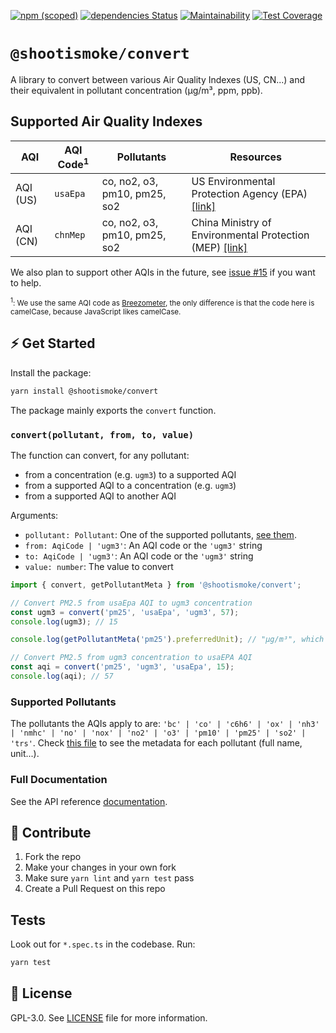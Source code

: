 [![npm (scoped)](https://img.shields.io/npm/v/@shootismoke/convert.svg)](https://www.npmjs.com/package/@shootismoke/convert)
[![dependencies Status](https://david-dm.org/shootismoke/common/status.svg?path=packages/convert)](https://david-dm.org/shootismoke/common?path=packages/convert)
[![Maintainability](https://api.codeclimate.com/v1/badges/2d517984b9b528fcd3cd/maintainability)](https://codeclimate.com/github/shootismoke/common/maintainability)
[![Test Coverage](https://api.codeclimate.com/v1/badges/2d517984b9b528fcd3cd/test_coverage)](https://codeclimate.com/github/shootismoke/common/test_coverage)

# `@shootismoke/convert`

A library to convert between various Air Quality Indexes (US, CN...) and their equivalent in pollutant concentration (µg/m³, ppm, ppb).

## Supported Air Quality Indexes

| AQI      | AQI Code<sup>1</sup> | Pollutants                   | Resources                                                                                                                     |
| -------- | -------------------- | ---------------------------- | ----------------------------------------------------------------------------------------------------------------------------- |
| AQI (US) | `usaEpa`             | co, no2, o3, pm10, pm25, so2 | US Environmental Protection Agency (EPA) [[link]](https://www3.epa.gov/airnow/aqi-technical-assistance-document-sept2018.pdf) |
| AQI (CN) | `chnMep`             | co, no2, o3, pm10, pm25, so2 | China Ministry of Environmental Protection (MEP) [[link]](http://www.zzemc.cn/em_aw/Content/HJ633-2012.pdf)                   |

We also plan to support other AQIs in the future, see [issue #15](https://github.com/shootismoke/common/issues/15) if you want to help.

<sub><sup>1</sup>: We use the same AQI code as [Breezometer](https://docs.breezometer.com/api-documentation/air-quality-api/v2/#supported-air-quality-indexes), the only difference is that the code here is camelCase, because JavaScript likes camelCase.</sub>

## ⚡ Get Started

Install the package:

```bash
yarn install @shootismoke/convert
```

The package mainly exports the `convert` function.

### `convert(pollutant, from, to, value)`

The function can convert, for any pollutant:

-   from a concentration (e.g. `ugm3`) to a supported AQI
-   from a supported AQI to a concentration (e.g. `ugm3`)
-   from a supported AQI to another AQI

Arguments:

-   `pollutant: Pollutant`: One of the supported pollutants, [see them](#supported-pollutants).
-   `from: AqiCode | 'ugm3'`: An AQI code or the `'ugm3'` string
-   `to: AqiCode | 'ugm3'`: An AQI code or the `'ugm3'` string
-   `value: number`: The value to convert

```typescript
import { convert, getPollutantMeta } from '@shootismoke/convert';

// Convert PM2.5 from usaEpa AQI to ugm3 concentration
const ugm3 = convert('pm25', 'usaEpa', 'ugm3', 57);
console.log(ugm3); // 15

console.log(getPollutantMeta('pm25').preferredUnit); // "µg/m³", which is the unit of the value 15 above

// Convert PM2.5 from ugm3 concentration to usaEPA AQI
const aqi = convert('pm25', 'ugm3', 'usaEpa', 15);
console.log(aqi); // 57
```

### Supported Pollutants

The pollutants the AQIs apply to are: `'bc' | 'co' | 'c6h6' | 'ox' | 'nh3' | 'nmhc' | 'no' | 'nox' | 'no2' | 'o3' | 'pm10' | 'pm25' | 'so2' | 'trs'`. Check [this file](./src/util/pollutant.ts) to see the metadata for each pollutant (full name, unit...).

### Full Documentation

See the API reference [documentation](./docs/globals.md).

## :raising_hand: Contribute

1. Fork the repo
2. Make your changes in your own fork
3. Make sure `yarn lint` and `yarn test` pass
4. Create a Pull Request on this repo

## Tests

Look out for `*.spec.ts` in the codebase. Run:

```bash
yarn test
```

## :newspaper: License

GPL-3.0. See [LICENSE](./LICENSE) file for more information.
